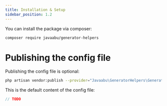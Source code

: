 ```yaml
---
title: Installation & Setup
sidebar_position: 1.2
---
```


You can install the package via composer:

```bash
composer require javaabu/generator-helpers
```

# Publishing the config file

Publishing the config file is optional:

```bash
php artisan vendor:publish --provider="Javaabu\GeneratorHelpers\GeneratorHelpersServiceProvider" --tag="generator-helpers-config"
```

This is the default content of the config file:

```php
// TODO
```
